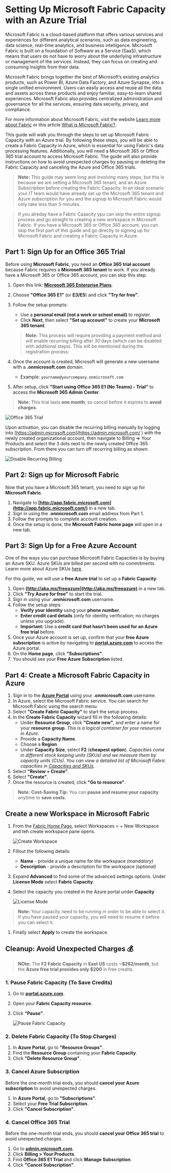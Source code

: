 # Setting Up Microsoft Fabric Capacity with an Azure Trial
Microsoft Fabric is a cloud-based platform that offers various services and experiences for different analytical scenarios, such as data engineering, data science, real-time analytics, and business intelligence. Microsoft Fabric is built on a foundation of Software as a Service (SaaS), which means that users do not have to worry about the underlying infrastructure or management of the services. Instead, they can focus on creating and consuming insights from their data.

Microsoft Fabric brings together the best of Microsoft’s existing analytics products, such as Power BI, Azure Data Factory, and Azure Synapse, into a single unified environment. Users can easily access and reuse all the data and assets across these products and enjoy familiar, easy-to-learn shared experiences. Microsoft Fabric also provides centralized administration and governance for all the services, ensuring data security, privacy, and compliance.

For more information about Microsoft Fabric, visit the website [Learn more about Fabric](https://www.microsoft.com/en-us/microsoft-fabric/?WT.mc_id=academic-105654-visrid) or this article [What is Microsoft Fabric?](https://learn.microsoft.com/en-us/fabric/get-started/microsoft-fabric-overview?WT.mc_id=academic-105654-visrid).

This guide will walk you through the steps to set up Microsoft Fabric Capacity with an Azure trial. By following these steps, you will be able to create a Fabric Capacity in Azure, which is essential for using Fabric's data processing features. Additionally, you will need a Microsoft 365 or Office 365 trial account to access Microsoft Fabric. The guide will also provide instructions on how to avoid unexpected charges by pausing or deleting the Fabric Capacity and canceling the Azure and Office 365 trials.

>**Note:** This guide may seem long and involving many steps, but this is because we are setting a Microsoft 365 tenant, and an Azure Subscription before creating the Fabric Capacity. In an ideal scenario your IT team would have already set up the Microsoft 365 tenant and Azure subscription for you and the  signup to Microsoft Fabric would only take less than 5 minutes. 

>If you alreday have a Fabric Caaacity ypu can skip the entire signup process and go straight to creating a new workspace in Microsoft Fabric. If you have a Microsoft 365 or Office 365 account, you can skip the first part of this guide and go directly to signing up for Microsoft Fabric and creating a Fabric Capacity in Azure.

## **Part 1: Sign Up for an Office 365 Trial**  
Before using **Microsoft Fabric**, you need an **Office 365 trial account** because Fabric requires a **Microsoft 365 tenant** to work.  If you already have a Microsoft 365 or Office 365 account, you can skip this step.

1. Open this link: **[Microsoft 365 Enterprise Plans](https://www.microsoft.com/en-us/microsoft-365/enterprise/office365-plans-and-pricing)**.  
1. Choose **"Office 365 E1"** (or **E3/E5**) and click **"Try for free"**.  
1. Follow the setup prompts:  
   - Use a **personal email (not a work or school email)** to register.  
   - Click **Next**, then select **"Set up account"** to create your **Microsoft 365 tenant**.  

    >**Note:** This process will require providing a payment method and will enable recurring billing after 30 days (which can be disabled with additional steps).  This will be mentioned during the registration process: 

1. Once the account is created, Microsoft will generate a new username with a **.onmicrosoft.com** domain.  
   - Example: `yourname@yourcompany.onmicrosoft.com`  
1. After setup, click **"Start using Office 365 E1 (No Teams) - Trial"** to access the **Microsoft 365 Admin Center**.  


>**Note:**  This trial lasts **one month**, so cancel before it expires to **avoid charges**.  

![Office 365 Trial](/images/paymentmethod-1024x709.png)

Upon activation, you can disable the recurring billing manually by logging into [https://admin.microsoft.com](https://admin.microsoft.com/ ) with the newly created organizational account, then navigate to Billing => Your Products and select the 3 dots next to the newly created Office 365 subscription.  From there you can turn off recurring billing as shown:

![Disable Recurring Billing](/images/disablerecurring-1024x604.png)

## **Part 2: Sign up for Microsoft Fabric**  
Now that you have a Microsoft 365 tenant, you need to sign up for **Microsoft Fabric**. 

1. Navigate to **[http://app.fabric.microsoft.com](http://app.fabric.microsoft.com/)** in a new tab.  
1. Sign in using the **.onmicrosoft.com** email address from Part 1.  
1. Follow the prompts to complete account creation.  
1. Once the setup is done, the **Microsoft Fabric home page** will open in a new tab.  

## **Part 3: Sign Up for a Free Azure Account**  
One of the ways you can purchase Microsoft Fabric Capacities is by buying an Azure SKU. Azure SKUs are billed per second with no commitments. Learm more about Azure SKUs [here](https://learn.microsoft.com/en-us/fabric/enterprise/buy-subscription).

For this guide, we will use a **free Azure trial** to set up a **Fabric Capacity**. 

1. Open **[http://aka.ms/freeazure](http://aka.ms/freeazure)** in a new tab.  
1. Click **"Try Azure for free"** to start the trial.  
1. Sign in using your **.onmicrosoft.com** username.  
1. Follow the setup steps:  
   - **Verify your identity** using your **phone number**.  
   - **Enter credit card details** (only for identity verification; no charges unless you upgrade).  
   - **Important:** Use a **credit card that hasn’t been used for an Azure free trial** before.  
1. Once your Azure account is set up, confirm that your **free Azure subscription** is active by navigating to **[portal.azure.com](https://portal.azure.com/)** to access the Azure portal.  
1. On the **Home page**, click **"Subscriptions"**.  
1. You should see your **Free Azure Subscription** listed.  

## **Part 4: Create a Microsoft Fabric Capacity in Azure**  
1. Sign in to the **[Azure Portal](https://portal.azure.com/)** using your **.onmicrosoft.com** username.
2. In Azure, select the Microsoft Fabric service. You can search for Microsoft Fabric using the search menu.
3. Select **"Create Fabric Capacity"** to start the setup process.
1. In the **Create Fabric Capacity** wizard fill in the following details:
   - Under **Resource Group**, click **"Create new"**, and enter a name for your **resource group**.  *This is a logical container for your resources in Azure*.
   - Provide a **Capacity Name**.  
   - Choose a **Region**.  
   - Under **Capacity Size**, select **F2** (**cheapest option**).  *Capacities come in different stock keeping units (SKUs) and we measure them by capacity units (CUs). You can view a detailed list of Microsoft Fabric capacities in [Capacities and SKUs](https://learn.microsoft.com/en-us/fabric/enterprise/licenses#capacity).*
1. Select **"Review + Create"**.  
1. Select **"Create"**.  
1. Once the resource is created, click **"Go to resource"**.  

>**Note:** **Cost-Saving Tip:**  You can **pause and resume your capacity** anytime to **save costs**.  

## Create a new Workspace in Microsoft Fabric
1. From the [Fabric Home Page](http://app.fabric.microsoft.com/), select Workspaces > + New Workspace and teh create workspace pane opens. 

    ![Create Workspace](/images/fabric-new-workspaces.png)

1. Fillout the following details:
    - **Name** - provide a unique name for the workspace *(mandatory)*
    - **Description** - provide a description for the workspace *(optional)*

1. Expand **Advanced** to find some of the advanced settings options. Under **License Mode** select **Fabric Capacity**. 
1. Select the capacity you created  in the Azure portal under **Capacity**

    ![License Mode](/images/fabric-license-mode.png)

>**Note:** Your capacity need to be running in order to be able to select it. If you have paused your capacity, you will need to resume it before you can select it.

1. Finally select **Apply** to create the workspace.

## **Cleanup: Avoid Unexpected Charges** 💰  
>**NOte:** The **F2 Fabric Capacity** in **East US** costs **~$262/month**, but the **Azure free trial provides only $200** in free credits.

### **1. Pause Fabric Capacity (To Save Credits)**  
1. Go to **[portal.azure.com](https://portal.azure.com/)**.  
2. Open your **Fabric Capacity resource**.  
3. Click **"Pause"**.  

    ![Pause Fabric Capacity](/images/pause-fabric-capacity.png)


### **2. Delete Fabric Capacity (To Stop Charges)**  
1. In **Azure Portal**, go to **"Resource Groups"**.  
2. Find the **Resource Group** containing your **Fabric Capacity**.  
3. Click **"Delete Resource Group"**.  

### **3. Cancel Azure Subscription**
Before the one-month trial ends, you should **cancel your Azure subscription** to avoid unexpected charges.
1. In **Azure Portal**, go to **"Subscriptions"**.  
2. Select your **Free Trial Subscription**.  
3. Click **"Cancel Subscription"**.  

### **4. Cancel Office 365 Trial**  
Before the one-month trial ends, you should **cancel your Office 365 trial** to avoid unexpected charges.
1. Go to **[admin.microsoft.com](https://admin.microsoft.com/)**.  
2. Click **Billing > Your Products**.  
3. Find **Office 365 E1 Trial** and click **Manage Subscription**.  
4. Click **"Cancel Subscription"**.  



